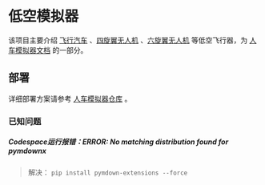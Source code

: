 # 低空模拟器

该项目主要介绍 [飞行汽车](https://github.com/OpenHUTB/hutb/issues/3196) 、[四旋翼无人机](https://openhutb.github.io/air/wiki/moveOnPath-demo/) 、[六旋翼无人机](https://openhutb.github.io/air/wiki/hexacopter/) 等低空飞行器，为 [人车模拟器文档](https://openhutb.github.io) 的一部分。


## 部署

详细部署方案请参考 [人车模拟器仓库](https://github.com/OpenHUTB/doc) 。


### 已知问题

##### Codespace运行报错：ERROR: No matching distribution found for pymdownx

> 解决：
> `pip install pymdown-extensions --force`
